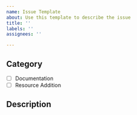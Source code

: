 ```yaml
---
name: Issue Template
about: Use this template to describe the issue
title: ''
labels: ''
assignees: ''

---
```


## Category

<!-- Type 'x' in the square brackets '[ ]' to check the corresponding category -->

- [ ] Documentation
- [ ] Resource Addition

## Description

<!-- If the issue is related to documentation, describe the issue -->

<!-- If the issue is related to resource addition, provide the name and the link to the resource in the following method:

Name: MDN Web Docs
Link: https://github.com/mdn/content
-->